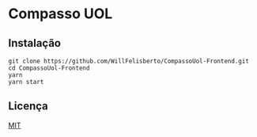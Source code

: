 # Compasso UOL

## Instalação

```
git clone https://github.com/WillFelisberto/CompassoUol-Frontend.git
cd CompassoUol-Frontend
yarn
yarn start
```

## Licença

[MIT](https://choosealicense.com/licenses/mit/)

